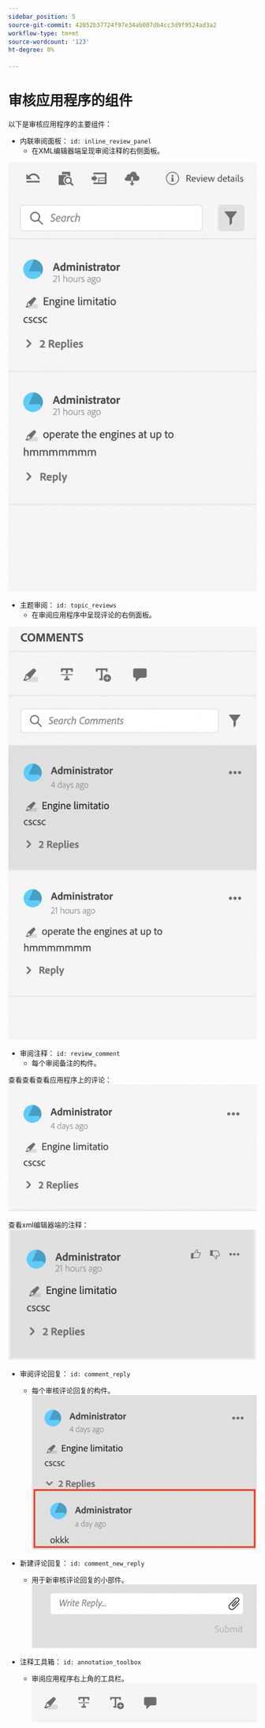 ```yaml
---
sidebar_position: 5
source-git-commit: 42052b37724f97e34ab007db4cc3d9f9524ad3a2
workflow-type: tm+mt
source-wordcount: '123'
ht-degree: 0%

---
```




# 审核应用程序的组件

以下是审核应用程序的主要组件：

- 内联审阅面板： `id: inline_review_panel`
   - 在XML编辑器端呈现审阅注释的右侧面板。

![内联审核面板屏幕截图](./imgs/inline_review.png)

- 主题审阅： `id: topic_reviews`
   - 在审阅应用程序中呈现评论的右侧面板。

![主题审核面板屏幕截图](./imgs/topic_reviews.png)

- 审阅注释： `id: review_comment`
   - 每个审阅备注的构件。

查看查看查看应用程序上的评论：
![评论屏幕截图](./imgs/review_comment.png)

查看xml编辑器端的注释：
![评论屏幕截图](./imgs/review_comment_xmleditor.png)

- 审阅评论回复： `id: comment_reply`
   - 每个审核评论回复的构件。
     ![查看评论回复屏幕截图](./imgs/reply.png)

- 新建评论回复： `id: comment_new_reply`
   - 用于新审核评论回复的小部件。
     ![新建评论回复屏幕截图](./imgs/new_reply.png)

- 注释工具箱： `id: annotation_toolbox`
   - 审阅应用程序右上角的工具栏。
     ![注释工具箱屏幕截图](./imgs/annotation_toolbox.png)
